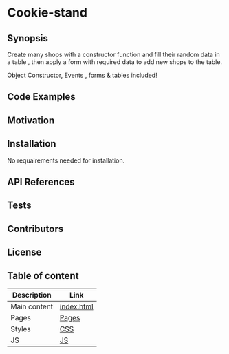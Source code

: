 # Cookie-stand

## Synopsis 

Create many shops with a constructor function and fill their random data in a table , then apply a form with required data to add new shops to the table.

Object Constructor, Events , forms & tables included! 

## Code Examples 

## Motivation

## Installation 

No requairements needed for installation. 

## API References

## Tests

## Contributors

## License

## Table of content 

Description|Link
---|---
Main content | [index.html](index.html)
Pages | [Pages](pages)
Styles | [CSS](css)
JS | [JS](Js)


